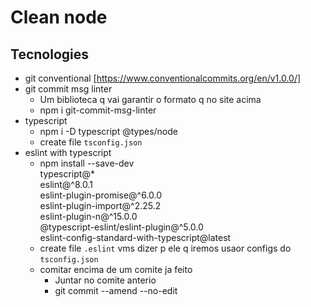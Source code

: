 # Clean node

## Tecnologies
  - git conventional 
    [https://www.conventionalcommits.org/en/v1.0.0/]
  - git commit msg linter
    - Um biblioteca q vai garantir o formato q no site acima
    - npm i git-commit-msg-linter
  - typescript
    - npm i -D typescript @types/node
    - create file `tsconfig.json`
  - eslint with typescript
    - npm install --save-dev \
  typescript@\* \
  eslint@^8.0.1 \
  eslint-plugin-promise@^6.0.0 \
  eslint-plugin-import@^2.25.2 \
  eslint-plugin-n@^15.0.0 \
  @typescript-eslint/eslint-plugin@^5.0.0 \
  eslint-config-standard-with-typescript@latest
    - create file `.eslint` vms dizer p ele q iremos usaor configs do `tsconfig.json`
    - comitar encima de um comite ja feito
      - Juntar no comite anterio 
      - git commit --amend --no-edit


